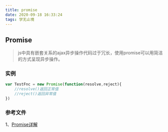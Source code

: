```yaml
---
title: promise
date: 2020-09-18 16:33:24
tags: 学无止境
---
```


## Promise

> js中具有嵌套关系的ajax异步操作代码过于冗长，使用promise可以用简洁的方式呈现异步操作。

### 实例

```javascript
var TestFnc = new Promise(function(resolve,reject){
    //resolve()返回正常值
    //reject()返回异常值
})
```

### 参考文件
1、[Promise详解](https://developer.mozilla.org/zh-CN/docs/Web/JavaScript/Reference/Global_Objects/Promise)